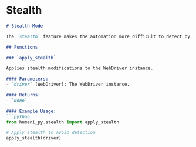 
# Stealth

```markdown
# Stealth Mode

The `stealth` feature makes the automation more difficult to detect by changing headers, user-agent, etc.

## Functions

### `apply_stealth`

Applies stealth modifications to the WebDriver instance.

#### Parameters:
- `driver` (WebDriver): The WebDriver instance.

#### Returns:
- `None`

#### Example Usage:
```python
from humani_py.stealth import apply_stealth

# Apply stealth to avoid detection
apply_stealth(driver)
